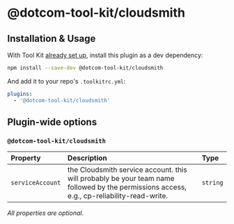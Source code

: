# @dotcom-tool-kit/cloudsmith

## Installation & Usage

With Tool Kit [already set up](https://github.com/financial-times/dotcom-tool-kit#installing-and-using-tool-kit), install this plugin as a dev dependency:

```sh
npm install --save-dev @dotcom-tool-kit/cloudsmith
```

And add it to your repo's `.toolkitrc.yml`:

```yml
plugins:
  - '@dotcom-tool-kit/cloudsmith'
```

<!-- begin autogenerated docs -->
## Plugin-wide options

### `@dotcom-tool-kit/cloudsmith`

| Property         | Description                                                                                                                               | Type     |
| :--------------- | :---------------------------------------------------------------------------------------------------------------------------------------- | :------- |
| `serviceAccount` | the Cloudsmith service account. this will probably be your team name followed by the permissions access, e.g., cp-reliability-read-write. | `string` |

_All properties are optional._
<!-- end autogenerated docs -->
